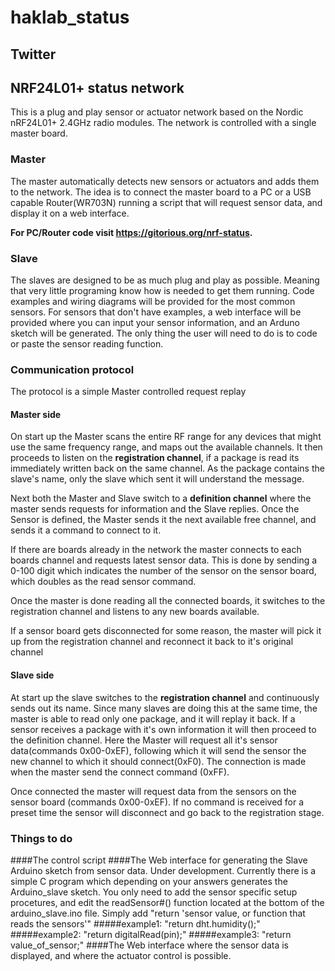 haklab_status
=============

## Twitter
## NRF24L01+ status network
This is a plug and play sensor or actuator network based on the Nordic nRF24L01+ 2.4GHz radio modules. The network is controlled with a single master board. 
### Master
The master automatically detects new sensors or actuators and adds them to the network. The idea is to connect the master board to a PC or a USB capable Router(WR703N) running a script that will request sensor data, and display it on a web interface.

**For PC/Router code visit https://gitorious.org/nrf-status.**
### Slave
The slaves are designed to be as much plug and play as possible. Meaning that very little programing know how is needed to get them running. Code examples and wiring diagrams will be provided for the most common sensors. For sensors that don't have examples, a web interface will be provided where you can input your sensor information, and an Arduno sketch will be generated. The only thing the user will need to do is to code or paste the sensor reading function.
### Communication protocol
The protocol is a simple Master controlled request replay
#### Master side
On start up the Master scans the entire RF range for any devices that might use the same frequency range, and maps out the available channels. It then proceeds to listen on the **registration channel**, if a package is read its immediately written back on the same channel. As the package contains the slave's name, only the slave which sent it will understand the message.

Next both the Master and Slave switch to a **definition channel** where the master sends requests for information and the Slave replies. Once the Sensor is defined, the Master sends it the next available free channel, and sends it a command to connect to it. 

If there are boards already in the network the master connects to each boards channel and requests latest sensor data. This is done by sending a 0-100 digit which indicates the number of the sensor on the sensor board, which doubles as the read sensor command.

Once the master is done reading all the connected boards, it switches to the registration channel and listens to any new boards available.

If a sensor board gets disconnected for some reason, the master will pick it up from the registration channel and reconnect it back to it's original channel
#### Slave side
At start up the slave switches to the **registration channel** and continuously sends out its name. Since many slaves are doing this at the same time, the master is able to read only one package, and it will replay it back. If a sensor receives a package with it's own information it will then proceed to the definition channel. Here the Master will request all it's sensor data(commands 0x00-0xEF), following which it will send the sensor the new channel to which it should connect(0xF0). The connection is made when the master send the connect command (0xFF).

Once connected the master will request data from the sensors on the sensor board (commands 0x00-0xEF). If no command is received for a preset time the sensor will disconnect and go back to the registration stage. 
### Things to do
####The control script
####The Web interface for generating the Slave Arduino sketch from sensor data.
Under development. Currently there is a simple C program which depending on your answers generates the Arduino_slave sketch. You only need to add the sensor specific setup procetures, and edit the readSensor#() function located at the bottom of the arduino_slave.ino file. Simply add "return 'sensor value, or function that reads the sensors'" 
#####example1: "return dht.humidity();" 
#####example2: "return digitalRead(pin);"
#####example3: "return value_of_sensor;"
####The Web interface where the sensor data is displayed, and where the actuator control is possible.
